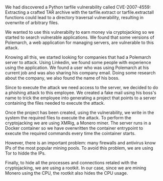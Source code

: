 We had discovered a Python tarfile vulnerability called CVE-2007-4559: Extracting a crafted TAR archive with the tarfile.extract or tarfile.extractall functions could lead to a directory traversal vulnerability, resulting in overwrite of arbitrary files.

We wanted to use this vulnerabilty to earn money via cryptojacking so we started to search vulnerable applications. We found that some versions of Polemarch, a web application for managing servers, are vulnerable to this attack.

Knowing all this, we started looking for companies that had a Polemarch server to attack. Using Linkedin, we found some people with experience using the application. We found a user who was using Polemarch at his current job and was also sharing his company email. Doing some research about the company, we also found the name of his boss.

Since to execute the attack we need access to the server, we decided to do a phishing attack to this employee. We created a fake mail using his boss's name to trick the employee into generating a project that points to a server containing the files needed to execute the attack.

Once the project has been created, using the vulnerability, we write in the system the required files to execute the attack. To perform the cryptojacking we are using XMRig, a Monero miner. The server runs in a Docker container so we have overwritten the container entrypoint to execute the required commands every time the cointainer starts.

However, there is an important problem: many firewalls and antivirus know IPs of the most popular mining pools. To avoid this problem, we are using Tor to hidde the IPs.

Finally, to hide all the processes and connections retaled with the cryptojacking, we are using a rootkit. In our case, since we are mining Monero using the CPU, the rootkit also hides the CPU usage.
